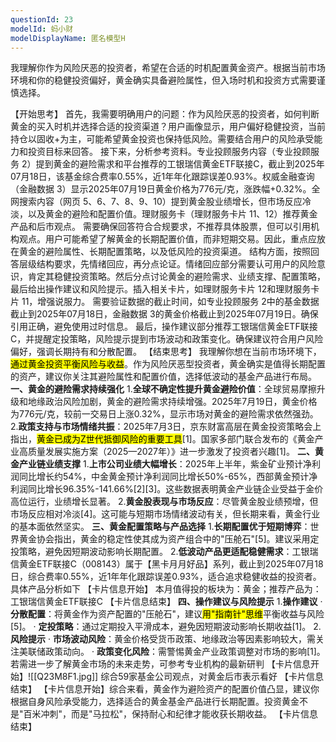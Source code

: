 ```yaml
---
questionId: 23
modelId: 蚂小财
modelDisplayName: 匿名模型H
---
```


我理解你作为风险厌恶的投资者，希望在合适的时机配置黄金资产。根据当前市场环境和你的稳健投资偏好，黄金确实具备避险属性，但入场时机和投资方式需要谨慎选择。

【开始思考】 首先，我需要明确用户的问题：作为风险厌恶的投资者，如何判断黄金的买入时机并选择合适的投资渠道？用户画像显示，用户偏好稳健投资，当前持仓以固收+为主，可能希望黄金投资也保持低风险。需要结合用户的风险承受能力和投资目标来回答。
接下来，分析参考资料。专业投顾服务内容（专业投顾服务 2）提到黄金的避险需求和平台推荐的工银瑞信黄金ETF联接C，截止到2025年07月18日，该基金综合费率0.55%，近1年年化跟踪误差0.93%。权威金融查询（金融数据 3）显示2025年07月19日黄金价格为776元/克，涨跌幅+0.32%。全网搜索内容（网页 5、6、7、8、9、10）提到黄金股业绩增长，但市场反应冷淡，以及黄金的避险和配置价值。理财服务卡（理财服务卡片 11、12）推荐黄金产品和后市观点。
需要确保回答符合合规要求，不推荐具体股票，但可以引用机构观点。用户可能希望了解黄金的长期配置价值，而非短期交易。因此，重点应放在黄金的避险属性、长期配置策略，以及低风险的投资渠道。
结构方面，按照回答层级结构要求，先情绪回应，再分点论证。情绪回应部分需要认可用户的风险意识，肯定其稳健投资策略。然后分点讨论黄金的避险需求、业绩支撑、配置策略，最后给出操作建议和风险提示。插入相关卡片，如理财服务卡片 12和理财服务卡片 11，增强说服力。
需要验证数据的截止时间，如专业投顾服务 2中的基金数据截止到2025年07月18日，金融数据 3的黄金价格截止到2025年07月19日。确保引用正确，避免使用过时信息。
最后，操作建议部分推荐工银瑞信黄金ETF联接C，并提醒定投策略，风险提示提到市场波动和政策变化。确保建议符合用户风险偏好，强调长期持有和分散配置。
【结束思考】
我理解你想在当前市场环境下，<mark>通过黄金投资平衡风险与收益</mark>。作为风险厌恶型投资者，黄金确实是值得长期配置的资产，建议你关注其避险属性和配置价值，选择低波动的基金产品进行布局。
**一、**黄金的避险需求持续强化****
1.**全球不确定性提升黄金避险价值**：全球贸易摩擦升级和地缘政治风险加剧，黄金的避险需求持续增强。2025年7月19日，黄金价格为776元/克，较前一交易日上涨0.32%，显示市场对黄金的避险需求依然强劲。
2.**政策支持与市场情绪共振**：2025年7月3日，京东财富高层在黄金投资策略会上指出，<mark>黄金已成为Z世代抵御风险的重要工具</mark>[1]。国家多部门联合发布的《黄金产业高质量发展实施方案（2025—2027年）》进一步激发了投资者兴趣[1]。
**二、**黄金产业链业绩支撑****
1.**上市公司业绩大幅增长**：2025年上半年，紫金矿业预计净利润同比增长约54%，中金黄金预计净利润同比增长50%-65%，西部黄金预计净利润同比增长96.35%-141.66%[2][3]。这些数据表明黄金产业链企业受益于金价高位运行，业绩增长显著。
2.**黄金股表现与市场反应**：尽管黄金股业绩预增，但市场反应相对冷淡[4]。这可能与短期市场情绪波动有关，但长期来看，黄金行业的基本面依然坚实。
**三、**黄金配置策略与产品选择****
1.**长期配置优于短期博弈**：世界黄金协会指出，黄金的稳定性使其成为资产组合中的"压舱石"[5]。建议采用定投策略，避免因短期波动影响长期配置。
2.**低波动产品更适配稳健需求**：工银瑞信黄金ETF联接C（008143）属于【黑卡月月好品】系列，截止到2025年07月18日，综合费率0.55%，近1年年化跟踪误差0.93%，适合追求稳健收益的投资者。具体产品分析如下
【卡片信息开始】
本月值得投的板块为：黄金；推荐产品为：工银瑞信黄金ETF联接C
【卡片信息结束】
**四、**操作建议与风险提示****
1.**操作建议**
·
**分散配置**：将黄金作为资产配置的"压舱石"，建议<mark>用"指南针"思维</mark>平衡收益与风险[5]。
·
**定投策略**：通过定期投入平滑成本，避免因短期波动影响长期收益[1]。
2.**风险提示**
·
**市场波动风险**：黄金价格受货币政策、地缘政治等因素影响较大，需关注美联储政策动向。
·
**政策变化风险**：需警惕黄金产业政策调整对市场的影响[1]。若需进一步了解黄金市场的未来走势，可参考专业机构的最新研判
【卡片信息开始】![[Q23M8F1.jpg]]
综合59家基金公司观点，对黄金后市表示看好
【卡片信息结束】
【卡片信息开始】综合来看，黄金作为避险资产的配置价值凸显，建议你根据自身风险承受能力，选择适合的黄金基金产品进行长期配置。投资黄金不是"百米冲刺"，而是"马拉松"，保持耐心和纪律才能收获长期收益。
【卡片信息结束】